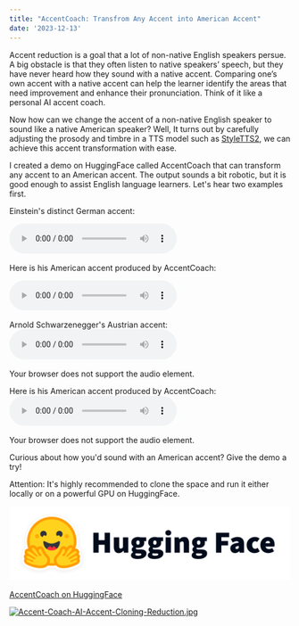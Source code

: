 ```yaml
---
title: "AccentCoach: Transfrom Any Accent into American Accent"
date: '2023-12-13'
---
```

Accent reduction is a goal that a lot of non-native English speakers persue. A big obstacle is that they often listen to native speakers’ speech, but they have never heard how they sound with a native accent. Comparing one’s own accent with a native accent can help the learner identify the areas that need improvement and enhance their pronunciation. Think of it like a personal AI accent coach.

Now how can we change the accent of a non-native English speaker to sound like a native American speaker? Well, It turns out by carefully adjusting the prosody and timbre in a TTS model such as [StyleTTS2](https://github.com/yl4579/StyleTTS2), we can achieve this accent transformation with ease. 


I created a demo on HuggingFace called AccentCoach that can transform any accent to an American accent. The output sounds a bit robotic, but it is good enough to assist English language learners. Let's hear two examples first.


Einstein's distinct German accent:

<audio controls="controls" preload="auto" src="/assets/audio/Albert-Einstein.wav">
<p>Your browser does not support the audio element.</p>
</audio>

Here is his American accent produced by AccentCoach: 


<audio controls="controls" preload="auto" src="/assets/audio/Albert-Einstein-Native-American-Accent.wav">
<p>Your browser does not support the audio element.</p>
</audio>


Arnold Schwarzenegger's Austrian accent:
<audio controls="controls" preload="auto" src="/assets/audio/Arnold-Schwarzenegger.wav">
<p>Your browser does not support the audio element.</p>
</audio>

Here is his American accent produced by AccentCoach:
<audio controls="controls" preload="auto" src="/assets/audio/Arnold-Schwarzenegger-Native-American-Accent.wav">
<p>Your browser does not support the audio element.</p>
</audio>


Curious about how you'd sound with an American accent? Give the demo a try! 

Attention: It's highly recommended to clone the space and run it either locally or on a powerful GPU on HuggingFace. 


![AccentCoach on HuggingFace](/assets/imgs/hf-logo-with-title.png "AccentCoach on HuggingFace")


[AccentCoach on HuggingFace](https://huggingface.co/spaces/otioss/AccentCoach)

[![Accent-Coach-AI-Accent-Cloning-Reduction.jpg](https://i.postimg.cc/wvYtD7Dd/Accent-Coach-AI-Accent-Cloning-Reduction.jpg)](https://huggingface.co/spaces/otioss/AccentCoach)

